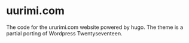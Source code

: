 # uurimi.com
The code for the ururimi.com website powered by hugo. The theme is a partial porting of Wordpress Twentyseventeen.
